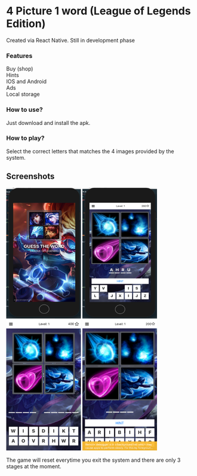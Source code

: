 # 4 Picture 1 word (League of Legends Edition)
<p>Created via React Native. Still in development phase</p>

<h3>Features</h3>
Buy (shop) <br>
Hints <br>
IOS and Android <br>
Ads <br>
Local storage <br>

<h3>How to use?</h3>
<p>Just download and install the apk.</p>

<h3>How to play?</h3>
<p>Select the correct letters that matches the 4 images provided by the system.</p>

<h2>Screenshots</h2>
<img src="/LOL1.png" alt="My cool logo" height="350" width="200" />
<img src="/LOL2.png" alt="My cool logo" height="350" width="200"/>
<img src="/LOL3.png" alt="My cool logo" height="350" width="200"/>
<img src="/LOL4.png" alt="My cool logo" height="350" width="200"/>

<p>The game will reset everytime you exit the system and there are only 3 stages at the moment.</p>
